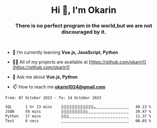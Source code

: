 <h1 align="center">Hi 👋, I'm Okarin</h1>
<h3 align="center">There is no perfect program in the world,but we are not discouraged by it.</h3>
<br>

- 🌱 I’m currently learning **Vue.js, JavaScript, Python**

- 👨‍💻 All of my projects are available at [https://github.com/okarin1](https://github.com/okarin1)

- 💬 Ask me about **Vue.js, Python**

- 📫 How to reach me **okarin1024@gmail.com**

<!--START_SECTION:waka-->

```txt
From: 07 October 2023 - To: 14 October 2023

SQL      1 hr 13 mins    ⣿⣿⣿⣿⣿⣿⣿⣿⣿⣿⣿⣿⣤⣀⣀⣀⣀⣀⣀⣀⣀⣀⣀⣀⣀   49.13 %
JSON     59 mins         ⣿⣿⣿⣿⣿⣿⣿⣿⣿⣷⣀⣀⣀⣀⣀⣀⣀⣀⣀⣀⣀⣀⣀⣀⣀   39.47 %
Python   17 mins         ⣿⣿⣷⣀⣀⣀⣀⣀⣀⣀⣀⣀⣀⣀⣀⣀⣀⣀⣀⣀⣀⣀⣀⣀⣀   11.37 %
Text     0 secs          ⣀⣀⣀⣀⣀⣀⣀⣀⣀⣀⣀⣀⣀⣀⣀⣀⣀⣀⣀⣀⣀⣀⣀⣀⣀   00.03 %
```

<!--END_SECTION:waka-->
